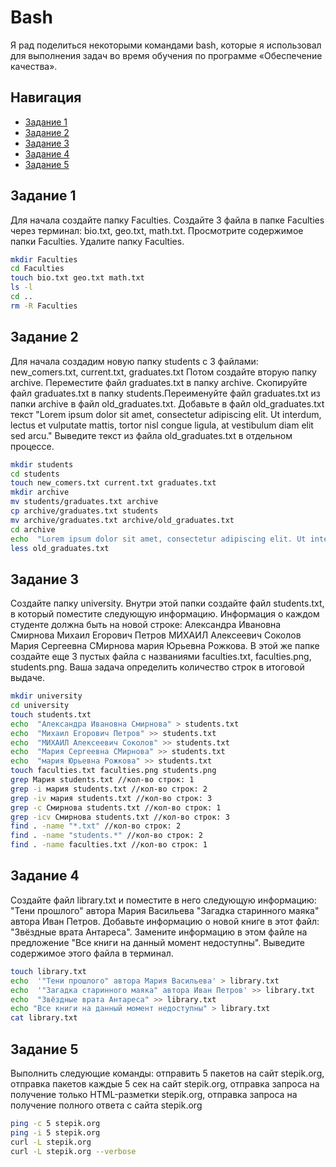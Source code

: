 # Bash

Я рад поделиться некоторыми командами bash, которые я использовал для выполнения задач во время обучения по программе «Обеспечение качества».

## Навигация
- [Задание 1](#задание-1)
- [Задание 2](#задание-2)
- [Задание 3](#задание-3)
- [Задание 4](#задание-4)
- [Задание 5](#задание-5)

## Задание 1

Для начала создайте папку Faculties. Создайте 3 файла в папке Faculties через терминал: bio.txt, geo.txt, math.txt. Просмотрите содержимое папки Faculties. Удалите папку Faculties.

```bash
mkdir Faculties
cd Faculties
touch bio.txt geo.txt math.txt
ls -l
cd ..
rm -R Faculties
```

## Задание 2

Для начала создадим новую папку students с 3 файлами: new_comers.txt, current.txt, graduates.txt Потом создайте вторую папку archive. Переместите файл graduates.txt в папку archive. Скопируйте файл graduates.txt в папку students.Переименуйте файл graduates.txt из папки archive в файл old_graduates.txt. Добавьте в файл old_graduates.txt текст "Lorem ipsum dolor sit amet, consectetur adipiscing elit. Ut interdum, lectus et vulputate mattis, tortor nisl congue ligula, at vestibulum diam elit sed arcu." Выведите текст из файла old_graduates.txt в отдельном процессе.

```bash
mkdir students
cd students
touch new_comers.txt current.txt graduates.txt
mkdir archive
mv students/graduates.txt archive
cp archive/graduates.txt students
mv archive/graduates.txt archive/old_graduates.txt
cd archive
echo  "Lorem ipsum dolor sit amet, consectetur adipiscing elit. Ut interdum, lectus et vulputate mattis, tortor nisl congue ligula, at vestibulum diam elit sed arcu." > old_graduates.txt
less old_graduates.txt
```

## Задание 3

Создайте папку university. Внутри этой папки создайте файл students.txt, в который поместите следующую информацию. Информация о каждом студенте должна быть на новой строке:
Александра Ивановна Смирнова
Михаил Егорович Петров
МИХАИЛ Алексеевич Соколов
Мария Сергеевна СМирнова
мария Юрьевна Рожкова.
В этой же папке создайте еще 3 пустых файла с названиями faculties.txt, faculties.png, students.png. Ваша задача определить количество строк в итоговой выдаче.

```bash
mkdir university
cd university
touch students.txt
echo  "Александра Ивановна Смирнова" > students.txt
echo  "Михаил Егорович Петров" >> students.txt
echo  "МИХАИЛ Алексеевич Соколов" >> students.txt
echo  "Мария Сергеевна СМирнова" >> students.txt
echo  "мария Юрьевна Рожкова" >> students.txt
touch faculties.txt faculties.png students.png
grep Мария students.txt //кол-во строк: 1
grep -i мария students.txt //кол-во строк: 2
grep -iv мария students.txt //кол-во строк: 3
grep -c Смирнова students.txt //кол-во строк: 1
grep -icv Смирнова students.txt //кол-во строк: 3
find . -name "*.txt" //кол-во строк: 2
find . -name "students.*" //кол-во строк: 2
find . -name faculties.txt //кол-во строк: 1
```

## Задание 4

Создайте файл library.txt и поместите в него следующую информацию:
"Тени прошлого" автора Мария Васильева
"Загадка старинного маяка" автора Иван Петров.
Добавьте информацию о новой книге в этот файл: "Звёздные врата Антареса". Замените информацию в этом файле на предложение "Все книги на данный момент недоступны". Выведите содержимое этого файла в терминал.

```bash
touch library.txt
echo  '"Тени прошлого" автора Мария Васильева' > library.txt
echo  '"Загадка старинного маяка" автора Иван Петров' >> library.txt
echo  "Звёздные врата Антареса" >> library.txt
echo "Все книги на данный момент недоступны" > library.txt
cat library.txt
```

## Задание 5

Выполнить следующие команды: отправить 5 пакетов на сайт stepik.org, отправка пакетов каждые 5 сек на сайт stepik.org, отправка запроса на получение только HTML-разметки stepik.org, отправка запроса на получение полного ответа с сайта stepik.org

```bash
ping -c 5 stepik.org
ping -i 5 stepik.org
curl -L stepik.org
curl -L stepik.org --verbose
```
